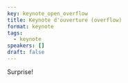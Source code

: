 ```yaml
---
key: keynote_open_overflow
title: Keynote d'ouverture (overflow)
format: keynote
tags:
  - keynote
speakers: []
draft: false
---
```

Surprise!
